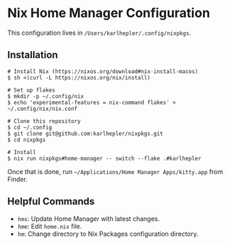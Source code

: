 # Nix Home Manager Configuration

This configuration lives in `/Users/karlhepler/.config/nixpkgs`.

## Installation

```
# Install Nix (https://nixos.org/download#nix-install-macos)
$ sh <(curl -L https://nixos.org/nix/install)

# Set up flakes
$ mkdir -p ~/.config/nix
$ echo 'experimental-features = nix-command flakes' > ~/.config/nix/nix.conf

# Clone this repository
$ cd ~/.config
$ git clone git@github.com:karlhepler/nixpkgs.git
$ cd nixpkgs

# Install
$ nix run nixpkgs#home-manager -- switch --flake .#karlhepler
```

Once that is done, run `~/Applications/Home Manager Apps/kitty.app` from Finder.


## Helpful Commands

- `hms`: Update Home Manager with latest changes.
- `hme`: Edit `home.nix` file.
- `hm`: Change directory to Nix Packages configuration directory.
